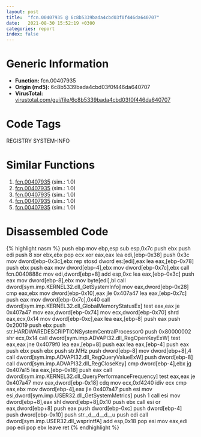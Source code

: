 ```yaml
---
layout: post
title:  "fcn.00407935 @ 6c8b5339bada4cbd03f0f446da640707"
date:   2021-08-30 15:52:19 +0300
categories: report
index: false
---
```


# Generic Information
- **Function:** fcn.00407935
- **Origin (md5):** 6c8b5339bada4cbd03f0f446da640707
- **VirusTotal:** [virustotal.com/gui/file/6c8b5339bada4cbd03f0f446da640707][virustotal_ref]

# Code Tags
<span class="tag" id="REGISTRY">REGISTRY</span>
<span class="tag" id="SYSTEM-INFO">SYSTEM-INFO</span>


# Similar Functions

1. [fcn.00407935][similar_1_ref] (sim.: 1.0)
2. [fcn.00407935][similar_2_ref] (sim.: 1.0)
3. [fcn.00407935][similar_3_ref] (sim.: 1.0)
4. [fcn.00407935][similar_4_ref] (sim.: 1.0)
5. [fcn.00407935][similar_5_ref] (sim.: 1.0)


# Disassembled Code

{% highlight nasm %}
push ebp
mov ebp,esp
sub esp,0x7c
push ebx
push edi
push 8
xor ebx,ebx
pop ecx
xor eax,eax
lea edi,[ebp-0x38]
push 0x3c
mov dword[ebp-0x3c],ebx
rep stosd dword es:[edi],eax
lea eax,[ebp-0x78]
push ebx
push eax
mov dword[ebp-4],ebx
mov dword[ebp-0x7c],ebx
call fcn.0040888c
mov edi,dword[ebp+8]
add esp,0xc
lea eax,[ebp-0x3c]
push eax
mov dword[ebp-8],ebx
mov byte[edi],bl
call dword[sym.imp.KERNEL32.dll_GetSystemInfo]
mov eax,dword[ebp-0x28]
cmp eax,ebx
mov dword[ebp-0x10],eax
jle 0x407a47
lea eax,[ebp-0x7c]
push eax
mov dword[ebp-0x7c],0x40
call dword[sym.imp.KERNEL32.dll_GlobalMemoryStatusEx]
test eax,eax
je 0x407a47
mov eax,dword[ebp-0x74]
mov ecx,dword[ebp-0x70]
shrd eax,ecx,0x14
mov dword[ebp-0xc],eax
lea eax,[ebp-8]
push eax
push 0x20019
push ebx
push str.HARDWAREDESCRIPTIONSystemCentralProcessor0
push 0x80000002
shr ecx,0x14
call dword[sym.imp.ADVAPI32.dll_RegOpenKeyExW]
test eax,eax
jne 0x4079f0
lea eax,[ebp+8]
push eax
lea eax,[ebp-4]
push eax
push ebx
push ebx
push str.MHz
push dword[ebp-8]
mov dword[ebp+8],4
call dword[sym.imp.ADVAPI32.dll_RegQueryValueExW]
push dword[ebp-8]
call dword[sym.imp.ADVAPI32.dll_RegCloseKey]
cmp dword[ebp-4],ebx
jg 0x407a15
lea eax,[ebp-0x18]
push eax
call dword[sym.imp.KERNEL32.dll_QueryPerformanceFrequency]
test eax,eax
je 0x407a47
mov eax,dword[ebp-0x18]
cdq 
mov ecx,0xf4240
idiv ecx
cmp eax,ebx
mov dword[ebp-4],eax
jle 0x407a47
push esi
mov esi,dword[sym.imp.USER32.dll_GetSystemMetrics]
push 1
call esi
mov dword[ebp+8],eax
shl dword[ebp+8],0x10
push ebx
call esi
or eax,dword[ebp+8]
push eax
push dword[ebp-0xc]
push dword[ebp-4]
push dword[ebp-0x10]
push str._d__d__d__u
push edi
call dword[sym.imp.USER32.dll_wsprintfA]
add esp,0x18
pop esi
mov eax,edi
pop edi
pop ebx
leave 
ret 
{% endhighlight %}


[similar_1_ref]: /report/fcn.00407935@8f8b2c5d43e03af62d4bc097b3275f12
[similar_2_ref]: /report/fcn.00407935@e7582fc3dadb394a1457ab7e7fbbe9a7
[similar_3_ref]: /report/fcn.00407935@e88e20d68d7b3df5aa8f6d5028e52001
[similar_4_ref]: /report/fcn.00407935@0a0cabcf61ae0cbba2b913f9f2f07305
[similar_5_ref]: /report/fcn.00407935@987f3285b149a8407c283e379c3f1665
[virustotal_ref]: https://www.virustotal.com/gui/file/6c8b5339bada4cbd03f0f446da640707